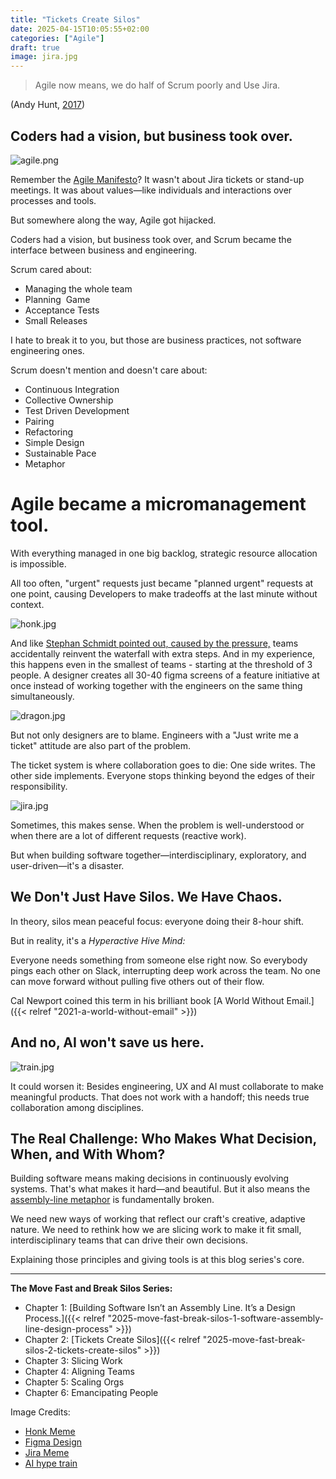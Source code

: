 ```yaml
---
title: "Tickets Create Silos"
date: 2025-04-15T10:05:55+02:00
categories: ["Agile"]
draft: true
image: jira.jpg
---
```


> Agile now means, we do half of Scrum poorly and Use Jira.

(Andy Hunt, [2017](https://x.com/tobyglaser/status/923177806527205377))

## Coders had a vision, but business took over.

![agile.png](agile.png)

Remember the [Agile Manifesto](https://agilemanifesto.org/)? It wasn't about Jira tickets or stand-up meetings. It was about values—like individuals and interactions over processes and tools.

But somewhere along the way, Agile got hijacked.

Coders had a vision, but business took over, and Scrum became the interface between business and engineering.

Scrum cared about:

- Managing the whole team
- Planning  Game
- Acceptance Tests
- Small Releases

I hate to break it to you, but those are business practices, not software engineering ones.

Scrum doesn't mention and doesn't care about:

- Continuous Integration
- Collective Ownership
- Test Driven Development
- Pairing
- Refactoring
- Simple Design
- Sustainable Pace
- Metaphor

# Agile became a micromanagement tool.

With everything managed in one big backlog, strategic resource allocation is impossible.

All too often, "urgent" requests just became "planned urgent" requests at one point, causing Developers to make tradeoffs at the last minute without context.

![honk.jpg](honk.jpg)

And like [Stephan Schmidt pointed out, caused by the pressure,](https://www.amazingcto.com/why-we-always-endup-with-waterfall-even-scrum/) teams accidentally reinvent the waterfall with extra steps. And in my experience, this happens even in the smallest of teams - starting at the threshold of 3 people. A designer creates all 30-40 figma screens of a feature initiative at once instead of working together with the engineers on the same thing simultaneously.

![dragon.jpg](dragon.jpg)

But not only designers are to blame. Engineers with a "Just write me a ticket" attitude are also part of the problem.

The ticket system is where collaboration goes to die: One side writes. The other side implements. Everyone stops thinking beyond the edges of their responsibility.

![jira.jpg](jira.jpg)

Sometimes, this makes sense. When the problem is well-understood or when there are a lot of different requests (reactive work).

But when building software together—interdisciplinary, exploratory, and user-driven—it's a disaster.

## We Don't Just Have Silos. We Have Chaos.

In theory, silos mean peaceful focus: everyone doing their 8-hour shift.

But in reality, it's a _Hyperactive Hive Mind:_

Everyone needs something from someone else right now. So everybody pings each other on Slack, interrupting deep work across the team. No one can move forward without pulling five others out of their flow.

Cal Newport coined this term in his brilliant book [A World Without Email.]({{< relref "2021-a-world-without-email" >}})

## And no, AI won't save us here.

![train.jpg](train.jpg)

It could worsen it: Besides engineering, UX and AI must collaborate to make meaningful products. That does not work with a handoff; this needs true collaboration among disciplines.

## The Real Challenge: Who Makes What Decision, When, and With Whom?

Building software means making decisions in continuously evolving systems. That's what makes it hard—and beautiful. But it also means the [assembly-line metaphor](https://www.v01.io/posts/2025-software-assembly-line-design-process/) is fundamentally broken.

We need new ways of working that reflect our craft's creative, adaptive nature. We need to rethink how we are slicing work to make it fit small, interdisciplinary teams that can drive their own decisions.

Explaining those principles and giving tools is at this blog series's core.

---

**The Move Fast and Break Silos Series:**

- Chapter 1: [Building Software Isn’t an Assembly Line. It’s a Design Process.]({{< relref "2025-move-fast-break-silos-1-software-assembly-line-design-process" >}})
- Chapter 2: [Tickets Create Silos]({{< relref "2025-move-fast-break-silos-2-tickets-create-silos" >}})
- Chapter 3: Slicing Work
- Chapter 4: Aligning Teams
- Chapter 5: Scaling Orgs
- Chapter 6: Emancipating People

Image Credits:

- [Honk Meme](https://www.reddit.com/r/IdiotsInCars/comments/es2fxz/saw_this_posted_on_fb/)
- [Figma Design](https://www.reddit.com/r/FigmaDesign/comments/16hh6k4/is_it_just_me/#lightbox)
- [Jira Meme](https://makeameme.org/meme/if-you-could-rjhp2x)
- [AI hype train](https://www.youtube.com/watch?v=Nl7aCUsWykg&t=132s)

